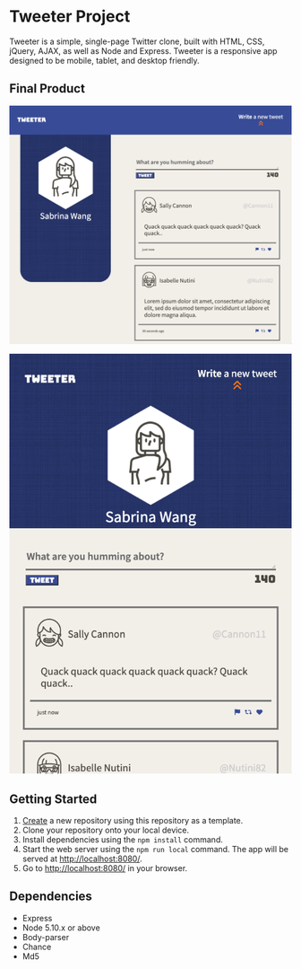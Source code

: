 # Tweeter Project

Tweeter is a simple, single-page Twitter clone, built with HTML, CSS, jQuery, AJAX, as well as Node and Express. Tweeter is a responsive app designed to be mobile, tablet, and desktop friendly. 

## Final Product

!["screenshot of main page (desktop)"](https://github.com/penguinboots/tweeter/blob/master/docs/tweeter-desktop-view.png)

!["screenshot of main page (mobile)"](https://github.com/penguinboots/tweeter/blob/master/docs/tweeter-mobile-view.png)

## Getting Started

1. [Create](https://docs.github.com/en/repositories/creating-and-managing-repositories/creating-a-repository-from-a-template) a new repository using this repository as a template.
2. Clone your repository onto your local device.
3. Install dependencies using the `npm install` command.
3. Start the web server using the `npm run local` command. The app will be served at <http://localhost:8080/>.
4. Go to <http://localhost:8080/> in your browser.

## Dependencies

- Express
- Node 5.10.x or above
- Body-parser
- Chance
- Md5
